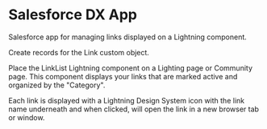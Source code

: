 # Salesforce DX App

Salesforce app for managing links displayed on a Lightning component. 

Create records for the Link custom object. 

Place the LinkList Lightning component on a Lighting page or Community page. This component displays your links that are marked active and organized by the "Category". 

Each link is displayed with a Lightning Design System icon with the link name underneath and when clicked, will open the link in a new browser tab or window.
